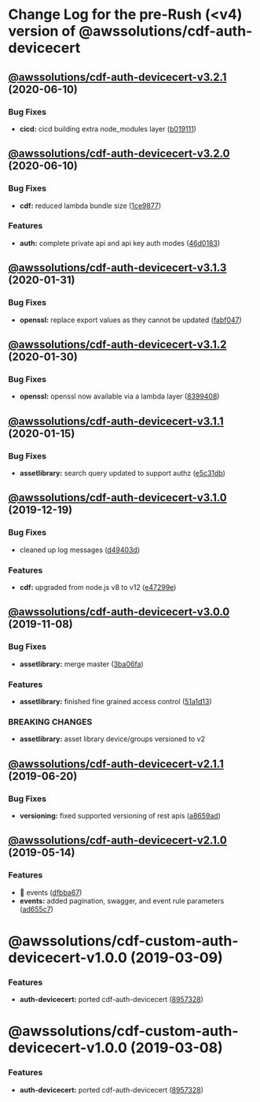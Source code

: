 # Change Log for the pre-Rush (<v4) version of @awssolutions/cdf-auth-devicecert

## [@awssolutions/cdf-auth-devicecert-v3.2.1](@awssolutions/cdf-auth-devicecert-v3.2.0...@awssolutions/cdf-auth-devicecert-v3.2.1) (2020-06-10)

### Bug Fixes

- **cicd:** cicd building extra node_modules layer ([b019111](b019111adadea7bac04ed3aaa35254c3137615e0))

## [@awssolutions/cdf-auth-devicecert-v3.2.0](@awssolutions/cdf-auth-devicecert-v3.1.3...@awssolutions/cdf-auth-devicecert-v3.2.0) (2020-06-10)

### Bug Fixes

- **cdf:** reduced lambda bundle size ([1ce9877](1ce9877878831dac78b00ddbc5589cadead19d53))

### Features

- **auth:** complete private api and api key auth modes ([46d0183](46d0183e779e21a7ad39e879481b369bec2d060f))

## [@awssolutions/cdf-auth-devicecert-v3.1.3](@awssolutions/cdf-auth-devicecert-v3.1.2...@awssolutions/cdf-auth-devicecert-v3.1.3) (2020-01-31)

### Bug Fixes

- **openssl:** replace export values as they cannot be updated ([fabf047](fabf047016b3c57b3bf56108fc9a6ce9fbeb44e5))

## [@awssolutions/cdf-auth-devicecert-v3.1.2](@awssolutions/cdf-auth-devicecert-v3.1.1...@awssolutions/cdf-auth-devicecert-v3.1.2) (2020-01-30)

### Bug Fixes

- **openssl:** openssl now available via a lambda layer ([8399408](8399408649b2a8f3074500c1ae43844dd3f5147a))

## [@awssolutions/cdf-auth-devicecert-v3.1.1](@awssolutions/cdf-auth-devicecert-v3.1.0...@awssolutions/cdf-auth-devicecert-v3.1.1) (2020-01-15)

### Bug Fixes

- **assetlibrary:** search query updated to support authz ([e5c31db](e5c31db609841406d98733e62e3ed93073ffbb1f))

## [@awssolutions/cdf-auth-devicecert-v3.1.0](@awssolutions/cdf-auth-devicecert-v3.0.0...@awssolutions/cdf-auth-devicecert-v3.1.0) (2019-12-19)

### Bug Fixes

- cleaned up log messages ([d49403d](d49403d11f3f73ea8c5ce061bfa790ec40cd8c13))

### Features

- **cdf:** upgraded from node.js v8 to v12 ([e47299e](e47299ee399acf6554a0845048c4fed99251c2b1))

## [@awssolutions/cdf-auth-devicecert-v3.0.0](@awssolutions/cdf-auth-devicecert-v2.1.1...@awssolutions/cdf-auth-devicecert-v3.0.0) (2019-11-08)

### Bug Fixes

- **assetlibrary:** merge master ([3ba06fa](3ba06fa9fc5b264ceaed0f97ccf45fab97d57a08))

### Features

- **assetlibrary:** finished fine grained access control ([51a1d13](51a1d134ec48be2d62edc575998752ff866230bf))

### BREAKING CHANGES

- **assetlibrary:** asset library device/groups versioned to v2

## [@awssolutions/cdf-auth-devicecert-v2.1.1](@awssolutions/cdf-auth-devicecert-v2.1.0...@awssolutions/cdf-auth-devicecert-v2.1.1) (2019-06-20)

### Bug Fixes

- **versioning:** fixed supported versioning of rest apis ([a8659ad](a8659ad))

## [@awssolutions/cdf-auth-devicecert-v2.1.0](@awssolutions/cdf-auth-devicecert-v2.0.0...@awssolutions/cdf-auth-devicecert-v2.1.0) (2019-05-14)

### Features

- 🎸 events ([dfbba67](dfbba67))
- **events:** added pagination, swagger, and event rule parameters ([ad655c7](ad655c7))

# @awssolutions/cdf-custom-auth-devicecert-v1.0.0 (2019-03-09)

### Features

- **auth-devicecert:** ported cdf-auth-devicecert ([8957328](8957328))

# @awssolutions/cdf-custom-auth-devicecert-v1.0.0 (2019-03-08)

### Features

- **auth-devicecert:** ported cdf-auth-devicecert ([8957328](8957328))
